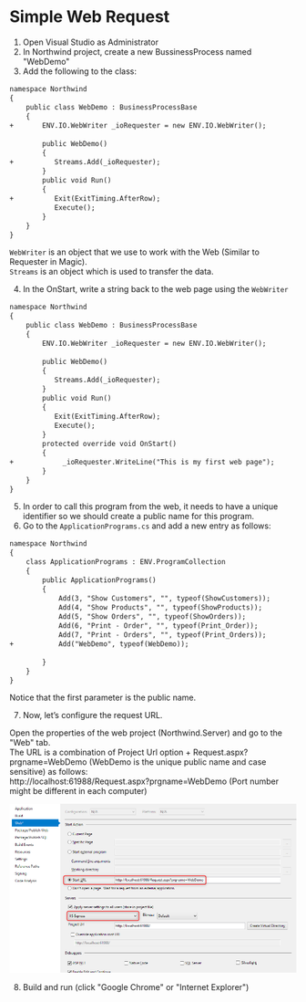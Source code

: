 ﻿# Simple Web Request


1) Open Visual Studio as Administrator
2) In Northwind project, create a new BussinessProcess named "WebDemo"
3) Add the following to the class:

```csdiff
namespace Northwind
{
    public class WebDemo : BusinessProcessBase
    {
+       ENV.IO.WebWriter _ioRequester = new ENV.IO.WebWriter();

        public WebDemo()
        {
+          Streams.Add(_ioRequester);
        }
        public void Run()
        {
+          Exit(ExitTiming.AfterRow);
           Execute();
        }
    }
}
```

`WebWriter` is an object that we use to work with the Web (Similar to Requester in Magic).  
`Streams` is an object which is used to transfer the data.

4) In the OnStart, write a string back to the web page using the `WebWriter`

```csdiff
namespace Northwind
{
    public class WebDemo : BusinessProcessBase
    {
        ENV.IO.WebWriter _ioRequester = new ENV.IO.WebWriter();

        public WebDemo()
        {
           Streams.Add(_ioRequester);
        }
        public void Run()
        {
           Exit(ExitTiming.AfterRow);
           Execute();
        }
        protected override void OnStart()
        {
+            _ioRequester.WriteLine("This is my first web page");
        }
    }
}
```

5) In order to call this program from the web, it needs to have a unique identifier so we should create a public name for this program. 
6) Go to the `ApplicationPrograms.cs` and add a new entry as follows:

```csdiff
namespace Northwind
{
    class ApplicationPrograms : ENV.ProgramCollection 
    {
        public ApplicationPrograms()
        {
            Add(3, "Show Customers", "", typeof(ShowCustomers));
            Add(4, "Show Products", "", typeof(ShowProducts));
            Add(5, "Show Orders", "", typeof(ShowOrders));
            Add(6, "Print - Order", "", typeof(Print_Order));
            Add(7, "Print - Orders", "", typeof(Print_Orders));
+           Add("WebDemo", typeof(WebDemo));
            
        }
    }
}
```

Notice that the first parameter is the public name.

7) Now, let’s configure the request URL.

Open the properties of the web project (Northwind.Server) and go to the "Web" tab.  
The URL is a combination of Project Url option + Request.aspx?prgname=WebDemo (WebDemo is the unique public name and case sensitive) as follows:  
http://localhost:61988/Request.aspx?prgname=WebDemo (Port number might be different in each computer)

![](WebProperties.png)


8) Build and run (click "Google Chrome" or "Internet Explorer")